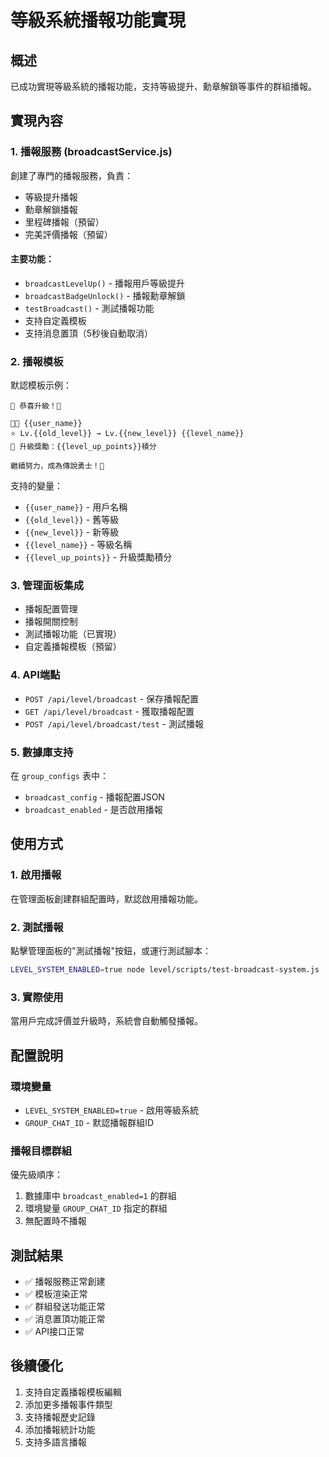 # 等級系統播報功能實現

## 概述
已成功實現等級系統的播報功能，支持等級提升、勳章解鎖等事件的群組播報。

## 實現內容

### 1. 播報服務 (broadcastService.js)
創建了專門的播報服務，負責：
- 等級提升播報
- 勳章解鎖播報
- 里程碑播報（預留）
- 完美評價播報（預留）

#### 主要功能：
- `broadcastLevelUp()` - 播報用戶等級提升
- `broadcastBadgeUnlock()` - 播報勳章解鎖
- `testBroadcast()` - 測試播報功能
- 支持自定義模板
- 支持消息置頂（5秒後自動取消）

### 2. 播報模板
默認模板示例：
```
🎉 恭喜升級！🎉

🧑‍🚀 {{user_name}}
⭐ Lv.{{old_level}} → Lv.{{new_level}} {{level_name}}
💎 升級獎勵：{{level_up_points}}積分

繼續努力，成為傳說勇士！💪
```

支持的變量：
- `{{user_name}}` - 用戶名稱
- `{{old_level}}` - 舊等級
- `{{new_level}}` - 新等級
- `{{level_name}}` - 等級名稱
- `{{level_up_points}}` - 升級獎勵積分

### 3. 管理面板集成
- 播報配置管理
- 播報開關控制
- 測試播報功能（已實現）
- 自定義播報模板（預留）

### 4. API端點
- `POST /api/level/broadcast` - 保存播報配置
- `GET /api/level/broadcast` - 獲取播報配置
- `POST /api/level/broadcast/test` - 測試播報

### 5. 數據庫支持
在 `group_configs` 表中：
- `broadcast_config` - 播報配置JSON
- `broadcast_enabled` - 是否啟用播報

## 使用方式

### 1. 啟用播報
在管理面板創建群組配置時，默認啟用播報功能。

### 2. 測試播報
點擊管理面板的"測試播報"按鈕，或運行測試腳本：
```bash
LEVEL_SYSTEM_ENABLED=true node level/scripts/test-broadcast-system.js
```

### 3. 實際使用
當用戶完成評價並升級時，系統會自動觸發播報。

## 配置說明

### 環境變量
- `LEVEL_SYSTEM_ENABLED=true` - 啟用等級系統
- `GROUP_CHAT_ID` - 默認播報群組ID

### 播報目標群組
優先級順序：
1. 數據庫中 `broadcast_enabled=1` 的群組
2. 環境變量 `GROUP_CHAT_ID` 指定的群組
3. 無配置時不播報

## 測試結果
- ✅ 播報服務正常創建
- ✅ 模板渲染正常
- ✅ 群組發送功能正常
- ✅ 消息置頂功能正常
- ✅ API接口正常

## 後續優化
1. 支持自定義播報模板編輯
2. 添加更多播報事件類型
3. 支持播報歷史記錄
4. 添加播報統計功能
5. 支持多語言播報 